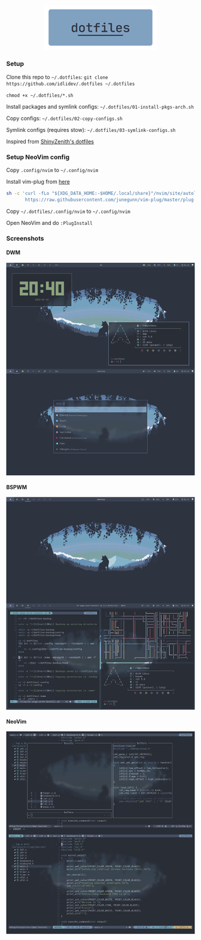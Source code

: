 <p align=center>
  <img src="./.assets/dotfiles.png" alt=dotfiles width=60%>
</p>

### Setup

Clone this repo to `~/.dotfiles`: `git clone https://github.com/idlidev/.dotfiles ~/.dotfiles`

`chmod +x ~/.dotfiles/*.sh`

Install packages and symlink configs:
`~/.dotfiles/01-install-pkgs-arch.sh`

Copy configs:
`~/.dotfiles/02-copy-configs.sh`

Symlink configs (requires stow):
`~/.dotfiles/03-symlink-configs.sh`

Inspired from [ShinyZenith's dotfiles](https://github.com/shinyzenith/old-xorg-dotfiles)

### Setup NeoVim config

Copy `.config/nvim` to `~/.config/nvim`

Install vim-plug from [here](https://github.com/junegunn/vim-plug)

```sh
sh -c 'curl -fLo "${XDG_DATA_HOME:-$HOME/.local/share}"/nvim/site/autoload/plug.vim --create-dirs \
       https://raw.githubusercontent.com/junegunn/vim-plug/master/plug.vim'
```

Copy `~/.dotfiles/.config/nvim` to `~/.config/nvim`

Open NeoVim and do `:PlugInstall`

### Screenshots

#### DWM

![Alt text](./.assets/screenshots/ss2.png "Screenshot 1")

#### BSPWM

![Alt text](./.assets/screenshots/ss1.png "Screenshot 1")

#### NeoVim

![Alt text](./.assets/screenshots/ss3.png "Screenshot 1")
